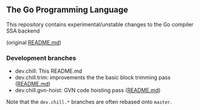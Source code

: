 ## The Go Programming Language

This repository contains experimental/unstable changes to the Go
compiler SSA backend

(original [README.md](https://github.com/momchil-velikov/go/blob/master/README.md))
### Development branches

* dev.chill: This README.md
* dev.chill.trim: improvements the the basic block trimming pass ([README.md](https://github.com/momchil-velikov/go/blob/dev.chill.trim/README.md))
* dev.chill.gvn-hoist: GVN code hoisting pass ([README.md](https://github.com/momchil-velikov/go/blob/dev.chill.gvn-hoist/README.md)) 

Note that the `dev.chill.*` branches are often rebased onto `master`.

